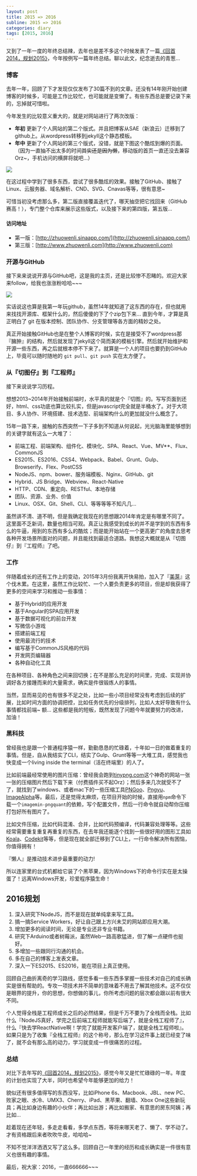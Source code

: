 ```yaml
---
layout: post
title: 2015 => 2016
subline: 2015 => 2016
categories: diary
tags: [2015, 2016]
---
```


又到了一年一度的年终总结辣，去年也是差不多这个时候发表了一篇[《回首2014，规划2015》](http://www.zhuowenli.com/diary/2015.html)，今年按例写一篇年终总结。聊以此文，纪念逝去的青葱...

### 博客

去年一年，回顾了下才发现仅仅发布了30篇不到的文章。还没有14年刚开始创建博客的时候多，可能是工作比较忙，也可能就是变懒了。有些东西总是要记录下来的，忘掉就可惜啦。

今年发生的比较意义重大的，就是对网站进行了两次改版：

- **年初** 更新了个人网站的第二个版式。并且把博客从SAE（新浪云）迁移到了github上。从wordpress转移到jekyll这个静态模板。
- **年中** 更新了个人网站的第三个版式，没错，就是下图这个酷炫到爆的页面。（因为一直抽不出太多的时间<del>其实还是因为懒</del>，移动版的首页一直还没去兼容 Orz~，手机访问的横屏将就吧...）

![][home]

在这过程中学到了很多东西，尝试了很多酷炫的效果。接触了GitHub、接触了Linux、云服务器、域名解析、CND、SVG、Cnavas等等，很有意思~

可惜当初没考虑那么多，第二版直接覆盖迭代了，哪天抽空把它找回来（GitHub赛高！），专门整个仓库来展示这些版式，以及接下来的第四版，第五版...

#### 访问地址

- 第一版：[http://zhuowenli.sinaapp.com/](http://zhuowenli.sinaapp.com/)
- 第三版：[http://www.zhuowenli.com](http://www.zhuowenli.com)

### 开源与GitHub

接下来来说说开源与GitHub吧，这是我的主页，还是比较惨不忍睹的。欢迎大家来follow，给我也涨涨粉哈哈~~~

[![][github]](http://www.github.com/zhuowenli)

实话说这也算是我第一年玩github，虽然14年就知道了这东西的存在，但也就用来找找开源库、框架什么的，然后傻傻的下了个zip包下来... 直到今年，才算是真正明白了 git 在版本控制、团队协作、分支管理等各方面的精妙之处。

真正开始接触GitHub也是在整个人博客的时候，实在是接受不了wordpress那『臃肿』的结构，然后就发现了jekyll这个简而美的模板引擎。然后就开始维护和开源一些东西，再之后就根本停不下来了。就算是一个人的项目也要扔到GitHub上，毕竟可以随时随地的 `git pull`、`git push` 实在太方便了。

### 从『切图仔』到『工程师』

接下来说说学习历程。

想想2013~2014年开始接触前端时，水平真的就是个『切图』的。写写页面到还好，html、css功底也算比较扎实，但是javascript完全就是半桶水了。对于大项目、多人协作、环境搭建、技术选型、前端架构什么的更加就没什么概念了。

15年一路下来，接触的东西突然一下子多到不知道从何说起，光光脑海里能够想到的关键字就有这么一大堆了：

- 前端工程、前端架构、组件化、模块化、SPA、React、Vue、MV**、Flux、CommonJS
- ES2015、ES2016、CSS4、Webpack、Babel、Grunt、Gulp、Browserify、Flex、PostCSS
- NodeJS、npm、bower、服务端模板、Nginx、GitHub、git
- Hybrid、JS Bridge、Webview、React-Native
- HTTP、CDN、重定向、RESTful、本地存储
- 团队、资源、业务、价值
- Linux、OSX、Git、Shell、CLI、等等等等不知凡几...

虽然讲不清、道不明，但是我确定我现在的思想跟2014年肯定是有哪里不同了。这里面不乏新词，数量也相当可观。真正让我感受到成长的并不是学到的东西有多么的牛逼，用到的东西有多么的酷炫；而是能开始站在一个更高更广的角度去思考各种开发场景所面对的问题，并且能找到最适合道路。我想这大概就是从『切图仔』到『工程师』了吧。

### 工作

伴随着成长的还有工作上的变动，2015年3月份我离开快易拍，加入了『[美芽](http://www.meiyaapp.com/)』这个伐木累。在这里，虽然工作比较忙、一个人要负责更多的项目，但是却我获得了更多的空间来学习和推动一些事情：

- 基于Hybrid的应用开发
- 基于Angular的SPA应用开发
- 基于数据可视化的前台开发
- 写微信小游戏
- 搭建前端工程
- 使用最流行的技术
- 编写基于CommonJS风格的代码
- 开发网页编辑器
- 各种自动化工具

在各种项目、各种角色之间来回切换；在不是那么充足的时间里，完成、实现并协调好各方接踵而来的大量需求，确实是件很锻炼人的事情。

当然，显而易见的也有很多不足之处，比如一些小项目经常没有考虑到后续的扩展，比如时间方面的协调把控，比如任务优先的分级排列，比如人太好导致有什么事情都找前端~ 额... 这些都是我的短板，既然发现了问题今年就要努力的改进，加油！

### 黑科技

曾经我也是跟一个普通程序猿一样，勤勤恳恳的忙碌着，十年如一日的做着重复的事情。但是，自从我结实了CLI，结实了Gulp、Grunt等等一大堆工具，感觉我也快变成一个living inside the terminal（活在终端里）的人了。

比如前端最经常使用的图片压缩：曾经我会跑到[tinypng.com](http://www.tinypng.com)这个神奇的网站一张一张的压缩图片然后下载下来（付费插件买不起Orz）；然后多来几次就受不了了，就找到了windows、或者mac下的一些压缩工具[PNGoo](https://pngquant.org/PNGoo.0.1.1.zip)、[Pngyu](https://nukesaq88.github.io/Pngyu/)、[ImageAlpha](http://pngmini.com/)等。最后，还是觉得太麻烦，在项目开始的时候，直接用`npm`命令下载一个`imagemin-pngquant`的依赖，写个配置文件，然后一行命令就自动帮你压缩打包好所有图片了。

比如文件压缩，比如代码混淆、合并，比如代码预编译，代码兼容处理等等。这些经常需要重复重复再重复的东西，在去年我还能逐个找到一些很好用的图形工具如[Koala](http://koala-app.com/)、[Codekit](http://incident57.com/codekit/)等等，但是现在就全部迁移到了CLI上，一行命令解决所有困恼，你值得拥有！

『懒人』是推动技术进步最重要的动力!

所以连家里的台式机都给它装了个黑苹果，因为Windows下的命令行实在是太操蛋了！远离Windows开发，珍爱程序猿生命！

## 2016规划

1. 深入研究下NodeJS，而不是现在就单纯拿来写工具。
2. 搞一搞Service Workers，好让自己跟上方兴未艾的网站即应用大潮。
3. 增加更多的阅读时间，无论是专业还非专业书籍。
4. 研究下Arduino或者树莓派，虽然Web一路高歌猛进，但了解一点硬件也挺好。
5. 多增加一些跟同行沟通的机会。
6. 多在自己的博客上发表文章。
7. 深入一下ES2015、ES2016，能在项目上真正使用。

回顾自己曲折离奇的学习路线，感觉多看一些东西多掌握一些技术对自己的成长确实是很有帮助的。专攻一项技术并不简单的意味着不用去了解其他技术。这不仅仅是眼界的提升，你的思想，你想做的事儿，你所考虑问题的层次都会跟以前有很大不同。

个人觉得全栈是工程师成长之后的必然结果，但是千万不要为了全栈而全栈。比如什么『NodeJS真好，学完之后前端工程师就能写后端了，就是全栈工程师了』，什么『快去学ReactNative啊！学完了就能开发客户端了，就是全栈工程师啦』。如果只是为了收集『全栈工程师』的这个称号，那么在学习这件事上就已经变了味了，就不会有那么高的动力，学习就变成一件很痛苦的过程。

### 总结

对比下去年写的[《回首2014，规划2015》](http://www.zhuowenli.com/diary/2015.html)，感觉今年又是忙忙碌碌的一年。年度的计划也实现了大半，同时也希望今年能够更加的给力！

貌似还有很多值得写的东西没写，比如iPhone 6s、Macbook、JBL、new PC、败家之眼、水冷、UMX3、Cherry、iPad、黑苹果、翻墙、Xbox One这些新玩具；再比如身边有趣的小伙伴；再比如出游；再比如搬家、有意思的房东阿姨；再比如...

趁着现在还年轻，多走走看看，多学点东西，等将来哪天老了、懒了、学不动了。才有资格跟后来者吹吹牛皮，哈哈哈~

不知不觉洋洋洒洒又写了这么多。回顾自己一年里的经历和成长确实是一件很有意义也很有趣的事情。

最后，祝大家：2016，一直666666~~~

[home]:{{site.qiniu}}/2016/01/07/home.png?v=1
[github]:{{site.qiniu}}/2016/01/07/github.png?v=1







